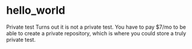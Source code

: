 # hello_world
Private test
Turns out it is not a private test.
You have to pay $7/mo to be able to create a private repository, which is where you could store a truly private test.
